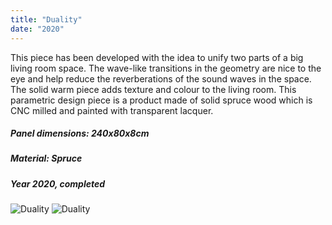 ```yaml
---
title: "Duality"
date: "2020"
---
```


This piece has been developed with the idea to unify two parts of a big living room space. The wave-like transitions in the geometry are nice to the eye and help reduce the reverberations of the sound waves in the space. The solid warm piece adds texture and colour to the living room. This parametric design piece is a product made of solid spruce wood which is CNC milled and painted with transparent lacquer.

##### Panel dimensions: 240x80x8cm

##### Material: Spruce

##### Year 2020, completed

![Duality](/duality/1.png "Duality")
![Duality](/duality/2.png "Duality")
